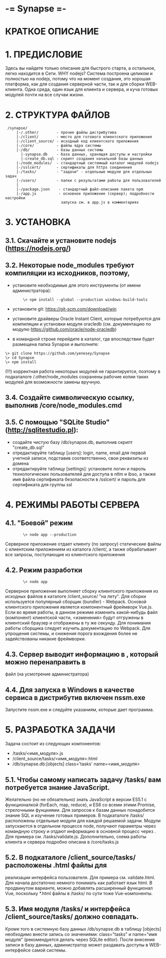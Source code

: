   
   
   
#                                  -= Synapse =-
                           
#                                КРАТКОЕ  ОПИСАНИЕ
                           
   
#   1. ПРЕДИСЛОВИЕ
   
   Здесь вы найдете только описание для быстрого старта, а остальное, легко
 находится в Сети.
   WHY nodejs? Система построена целиком и полностью на nodejs, потому что на
 момент создания, это хорошая платформа, как для создания серверной части, так
 и для сборки WEB-клиента. Одна среда, один язык для клиента и сервера, и куча
 готовых модулей почти на все случаи жизни.
   
#   2. СТРУКТУРА ФАЙЛОВ
```
 /synapse/
     |-/.other/        - прочие файлы дистрибутива
     |-/client/        - место для готового клиентского приложения
     |-/client_source/ - исходный код клиентского приложения
     |-/core/          - файлы ядра системы
     |-/db/            - базы данных системы
       |-synapse.db    - база данных, хранящая доступы и настройки
       |-create_db.sql - скрипт создания начальной базы данных
     |-/node_modules/  - стандартный системный каталог модулей nodejs
     |-/sslcert/       - сертификаты для https соединения
     |-/tasks/         - "задачи" - отдельные модули для отдельных задач
     |-/users/         - папки с результатами работы для пользователей
     |
     |-/package.json    - стандартный файл-описание пакета npm
     |-/app.js          - основное приложение (сервер); подробности настройки
                         запуска см. в app.js в комментариях
 ```

 #  3. УСТАНОВКА 
   
##   3.1. Скачайте и установите nodejs (https://nodejs.org/)

##   3.2. Некоторые node_modules требуют компиляции из исходников, поэтому, 
 - установите необходимые для этого инструменты (от имени администратора):
```
        \> npm install --global --production windows-build-tools
```

- установите git:  https://git-scm.com/download/win
- установите драйверы Oracle Instant Client, которые потребуются для 
компиляции и установки модуля oracledb (см. документацию по модулю
https://github.com/oracle/node-oracledb) 

- в командной строке перейдите в каталог, где впоследствии будет размещена
папка Synapse и выполните:
```
\> git clone https://github.com/yenesey/Synapse
\> cd Synapse
\> npm install 
```
(!!!) корректная работа некоторых модулей не гарантируется, поэтому
в подкаталоге /.other/node_modules сохранены рабочие копии
таких модулей для возможности замены вручную. 
   
##   3.4. Создайте символическую ссылку, выполнив /core/node_modules.cmd

##   3.5. С помощью "SQLite Studio" (http://sqlitestudio.pl):

- cоздайте чистую базу /db/synapse.db, выполнив скрипт "create_db.sql"
- отредактируйте таблицу [users]: login, name, email для первой 
учетной записи, подставив соответственно, свои реквизиты из домена
- отредактируйте таблицу [settings]: установите логин и пароль 
технологических пользователей для доступа в ntlm и ibso, а также
имя файла сертификата безопасности в /sslcert/ и пароль для
сертификата для группы ssl
    
#   4. РЕЖИМЫ РАБОТЫ СЕРВЕРА
    
##   4.1. "Боевой" режим  
```
        \> node app --production
```
   Серверное приложение отдает клиенту (по запросу) статические файлы с 
 клиентским приложением из каталога /client/, а также обрабатывает все 
 запросы, поступающие из клиентского приложения
   
##   4.2. Режим разработки
```
        \> node app
```
   Серверное приложение выполняет сборку клиентского приложения из исходных
 файлов в каталоге /client_source/ "на лету". Для сборки используется популярный
 сборщик (bundler) - Webpack. Основой клиентского приложения является компонентный
 фреймворк Vue.js. Если во время работы, в данном режиме изменить какой-нибудь
 файл (компонент) клиентской части, <изменения> будут отгружены в клиентский 
 браузер и отображены в ту же секунду. Для понимания работы сборщика следует 
 изучить документацию по Webpack. Для упрощения системы, и снижения порога вхождения
 более не задействованы никакие фреймворки.
   
##   4.3. Сервер выводит информацию в <stdout>, который можно перенаправить в 
 файл (на усмотрение администратора)
   
##   4.4. Для запуска в Windows в качестве сервиса в дистрибутив включен nssm.exe
 Запустите nssm.exe и следуйте указаниям, которые дает программа.
   
   
#   5. РАЗРАБОТКА ЗАДАЧИ
   
   Задача состоит из следующих компонентов:

- /tasks/<имя_модуля>.js   
- /client_source/tasks/<имя_модуля>.html 
- /db/synapse.db:[objects] class='tasks' name=<имя_модуля>

##   5.1. Чтобы самому написать задачу /tasks/ вам потребуется знание JavaScript.
 Желательно (но не обязательно) знать JavaScript в версии ES5.1 с функционалкой 
 (forEach, map, reduce), и ES6 со всеми этими Promise, стрелочными фунцкиями.
 Для запросов к базам данных понадобится знание SQL и изучение готовых примеров.
   В подкаталоге /tasks/ расположены отдельные модули для каждой решаемой 
 задачи. Модули запускаются в отдельном процессе node, получают параметры через 
 командную строку и отдают информацию в основной процесс через <stdout>. Для 
 примера см. /tasks/validate.js. Дополнительно, схема работы клиента и сервера 
 подробно описана в /core/tasks.js
   
##   5.2. В подкаталоге /client_source/tasks/ расположены .html файлы для
 реализации интерфейса пользователя. Для примера см. validate.html. Для начала
 достаточно немного понимать как работает язык html. В продвинутом варианте,
 можно добавлять расширенный функционал Vue, поскольку *.html файлы
 в /tasks/ по сути тоже Vue-компоненты.
   
##   5.3. Имя модуля /tasks/ и интерфейса /client_source/tasks/ должно совпадать.
 Кроме того в системную базу данных /db/synapse.db в таблицу [objects] необходимо
 внести запись cо значениями: class="tasks" и name="имя модуля" (рекомендуется 
 делать через SQLite editor). После внесения записи в базу данных, администратор
 может раздавать доступы в WEB-интерфейсе самой системы.
